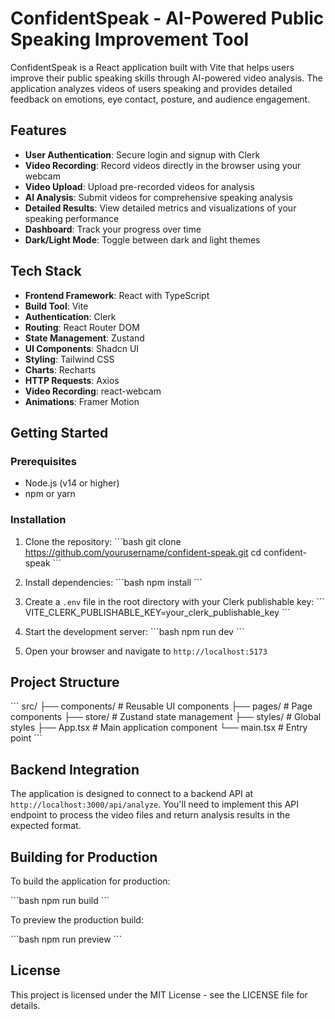 # ConfidentSpeak - AI-Powered Public Speaking Improvement Tool

ConfidentSpeak is a React application built with Vite that helps users improve their public speaking skills through AI-powered video analysis. The application analyzes videos of users speaking and provides detailed feedback on emotions, eye contact, posture, and audience engagement.

## Features

- **User Authentication**: Secure login and signup with Clerk
- **Video Recording**: Record videos directly in the browser using your webcam
- **Video Upload**: Upload pre-recorded videos for analysis
- **AI Analysis**: Submit videos for comprehensive speaking analysis
- **Detailed Results**: View detailed metrics and visualizations of your speaking performance
- **Dashboard**: Track your progress over time
- **Dark/Light Mode**: Toggle between dark and light themes

## Tech Stack

- **Frontend Framework**: React with TypeScript
- **Build Tool**: Vite
- **Authentication**: Clerk
- **Routing**: React Router DOM
- **State Management**: Zustand
- **UI Components**: Shadcn UI
- **Styling**: Tailwind CSS
- **Charts**: Recharts
- **HTTP Requests**: Axios
- **Video Recording**: react-webcam
- **Animations**: Framer Motion

## Getting Started

### Prerequisites

- Node.js (v14 or higher)
- npm or yarn

### Installation

1. Clone the repository:
   \`\`\`bash
   git clone https://github.com/yourusername/confident-speak.git
   cd confident-speak
   \`\`\`

2. Install dependencies:
   \`\`\`bash
   npm install
   \`\`\`

3. Create a `.env` file in the root directory with your Clerk publishable key:
   \`\`\`
   VITE_CLERK_PUBLISHABLE_KEY=your_clerk_publishable_key
   \`\`\`

4. Start the development server:
   \`\`\`bash
   npm run dev
   \`\`\`

5. Open your browser and navigate to `http://localhost:5173`

## Project Structure

\`\`\`
src/
├── components/       # Reusable UI components
├── pages/            # Page components
├── store/            # Zustand state management
├── styles/           # Global styles
├── App.tsx           # Main application component
└── main.tsx          # Entry point
\`\`\`

## Backend Integration

The application is designed to connect to a backend API at `http://localhost:3000/api/analyze`. You'll need to implement this API endpoint to process the video files and return analysis results in the expected format.

## Building for Production

To build the application for production:

\`\`\`bash
npm run build
\`\`\`

To preview the production build:

\`\`\`bash
npm run preview
\`\`\`

## License

This project is licensed under the MIT License - see the LICENSE file for details.
